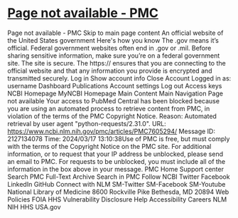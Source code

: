 # [Page not available - PMC](https://www.ncbi.nlm.nih.gov/pmc/articles/PMC7605294/#sec1-4title)

Page not available - PMC Skip to main page content An official website of the United States government Here's how you know The .gov means it’s official. Federal government websites often end in .gov or .mil. Before sharing sensitive information, make sure you’re on a federal government site. The site is secure. The https:// ensures that you are connecting to the official website and that any information you provide is encrypted and transmitted securely. Log in Show account info Close Account Logged in as: username Dashboard Publications Account settings Log out Access keys NCBI Homepage MyNCBI Homepage Main Content Main Navigation Page not available Your access to PubMed Central has been blocked because you are using an automated process to retrieve content from PMC, in violation of the terms of the PMC Copyright Notice. Reason: Automated retrieval by user agent "python-requests/2.31.0". URL: https://www.ncbi.nlm.nih.gov/pmc/articles/PMC7605294/ Message ID: 2127134078 Time: 2024/03/17 13:10:38Use of PMC is free, but must comply with the terms of the Copyright Notice on the PMC site. For additional information, or to request that your IP address be unblocked, please send an email to PMC. For requests to be unblocked, you must include all of the information in the box above in your message. PMC Home Support center Search PMC Full-Text Archive Search in PMC Follow NCBI Twitter Facebook LinkedIn GitHub Connect with NLM SM-Twitter SM-Facebook SM-Youtube National Library of Medicine 8600 Rockville Pike Bethesda, MD 20894 Web Policies FOIA HHS Vulnerability Disclosure Help Accessibility Careers NLM NIH HHS USA.gov